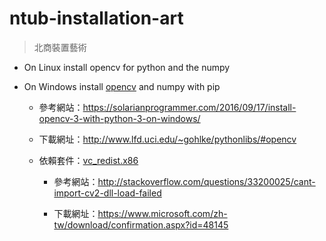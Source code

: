 # ntub-installation-art

> 北商裝置藝術

* On Linux install opencv for python and the numpy

* On Windows install [opencv](./opencv-windows/opencv_python-3.1.0-cp35-cp35m-win32.whl) and numpy with pip

  * 參考網站：<https://solarianprogrammer.com/2016/09/17/install-opencv-3-with-python-3-on-windows/>

  * 下載網址：<http://www.lfd.uci.edu/~gohlke/pythonlibs/#opencv>

  * 依賴套件：[vc_redist.x86](./opencv-windows/vc_redist.x86.exe)

    * 參考網站：<http://stackoverflow.com/questions/33200025/cant-import-cv2-dll-load-failed>

    * 下載網址：<https://www.microsoft.com/zh-tw/download/confirmation.aspx?id=48145>
